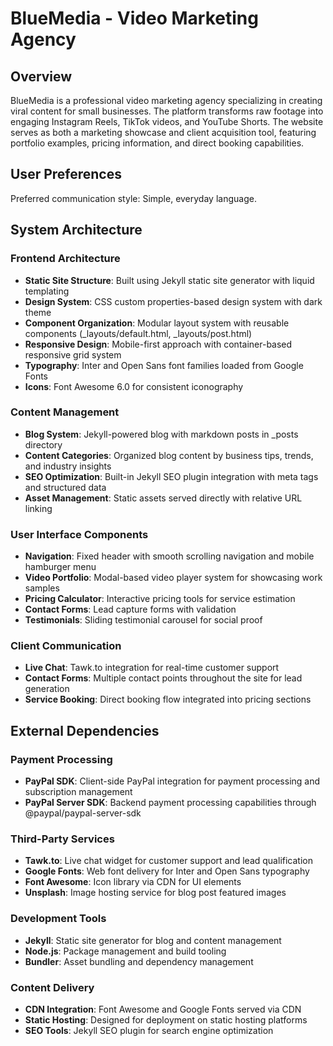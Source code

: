 # BlueMedia - Video Marketing Agency

## Overview

BlueMedia is a professional video marketing agency specializing in creating viral content for small businesses. The platform transforms raw footage into engaging Instagram Reels, TikTok videos, and YouTube Shorts. The website serves as both a marketing showcase and client acquisition tool, featuring portfolio examples, pricing information, and direct booking capabilities.

## User Preferences

Preferred communication style: Simple, everyday language.

## System Architecture

### Frontend Architecture
- **Static Site Structure**: Built using Jekyll static site generator with liquid templating
- **Design System**: CSS custom properties-based design system with dark theme
- **Component Organization**: Modular layout system with reusable components (_layouts/default.html, _layouts/post.html)
- **Responsive Design**: Mobile-first approach with container-based responsive grid system
- **Typography**: Inter and Open Sans font families loaded from Google Fonts
- **Icons**: Font Awesome 6.0 for consistent iconography

### Content Management
- **Blog System**: Jekyll-powered blog with markdown posts in _posts directory
- **Content Categories**: Organized blog content by business tips, trends, and industry insights
- **SEO Optimization**: Built-in Jekyll SEO plugin integration with meta tags and structured data
- **Asset Management**: Static assets served directly with relative URL linking

### User Interface Components
- **Navigation**: Fixed header with smooth scrolling navigation and mobile hamburger menu
- **Video Portfolio**: Modal-based video player system for showcasing work samples
- **Pricing Calculator**: Interactive pricing tools for service estimation
- **Contact Forms**: Lead capture forms with validation
- **Testimonials**: Sliding testimonial carousel for social proof

### Client Communication
- **Live Chat**: Tawk.to integration for real-time customer support
- **Contact Forms**: Multiple contact points throughout the site for lead generation
- **Service Booking**: Direct booking flow integrated into pricing sections

## External Dependencies

### Payment Processing
- **PayPal SDK**: Client-side PayPal integration for payment processing and subscription management
- **PayPal Server SDK**: Backend payment processing capabilities through @paypal/paypal-server-sdk

### Third-Party Services
- **Tawk.to**: Live chat widget for customer support and lead qualification
- **Google Fonts**: Web font delivery for Inter and Open Sans typography
- **Font Awesome**: Icon library via CDN for UI elements
- **Unsplash**: Image hosting service for blog post featured images

### Development Tools
- **Jekyll**: Static site generator for blog and content management
- **Node.js**: Package management and build tooling
- **Bundler**: Asset bundling and dependency management

### Content Delivery
- **CDN Integration**: Font Awesome and Google Fonts served via CDN
- **Static Hosting**: Designed for deployment on static hosting platforms
- **SEO Tools**: Jekyll SEO plugin for search engine optimization